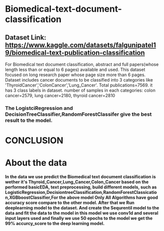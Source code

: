 # Biomedical-text-document-classification

## Dataset Link: https://www.kaggle.com/datasets/falgunipatel19/biomedical-text-publication-classification
For Biomedical text document classification, abstract and full papers(whose length less than or equal to 6 pages) available and used. This dataset focused on long research paper whose page size more than 6 pages. Dataset includes cancer documents to be classified into 3 categories like 'ThyroidCancer','ColonCancer','Lung_Cancer'. Total publications=7569. it has 3 class labels in dataset. number of samples in each categories: colon cancer=2579, lung cancer=2180, thyroid cancer=2810

### The LogistciRegression and DecisionTreeClassifier,RandomForestClassifer give the best result to the model.

# CONCLUSION
# About the data

#### In the data we use predict the Biomedical text document classification is wether it's Thyroid_Cancer,Lung_Cancer,Colon_Cancer based on the performed basicEDA, text preprocessing, build different models, such as LogisticRegression,DecisiontreeClassification,RandomForestClassication,XGBboostClassifier,For the above model Only All Algorithms have good accuracy score compare to the other model. After that we Run deeplearning model to the dataset. And create the Sequrentil model to the data and fit the data to the model in this model we use conv1d and several input layers used and finally we use 50 epochs to the model we get the 99% accurcy_score to the deep learning model.
